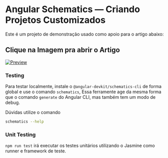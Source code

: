 # Angular Schematics — Criando Projetos Customizados

Este é um projeto de demonstração usado como apoio para o artigo abaixo:

## Clique na Imagem pra abrir o Artigo

[![Preview](https://miro.medium.com/max/1400/1*G3862Y2WBMWgTcc00l54KQ.png)](https://gleisonsubzerokz.medium.com/angular-schematics-criando-projetos-customizados-edf89fd434dd)

### Testing

Para testar localmente, instale o `@angular-devkit/schematics-cli` de forma global e use o comando `schematics`, Essa ferramente age da mesma forma que o comando `generate` do Angular CLI, mas também tem um modo de debug.

Dúvidas utilize o comando

```bash
schematics --help
```

### Unit Testing

`npm run test` irá executar os testes unitários utilizando o Jasmine como runner e framework de teste.
